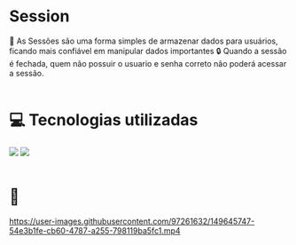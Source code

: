 # Session
📁 As Sessões são uma forma simples de armazenar dados para usuários, ficando mais confiável em manipular dados importantes
🔒 Quando a sessão é fechada, quem não possuir o usuario e senha correto não poderá acessar a sessão. <br> <br>

# 💻 Tecnologias utilizadas
<div>
  <img align="center" src="https://img.shields.io/badge/PHP-777BB4?style=for-the-badge&logo=php&logoColor=white">
  <img align="center" src= "https://img.shields.io/badge/CSS3-1572B6?style=for-the-badge&logo=css3&logoColor=white">
</div>
<br>
   


# 🎥
https://user-images.githubusercontent.com/97261632/149645747-54e3b1fe-cb60-4787-a255-798119ba5fc1.mp4

